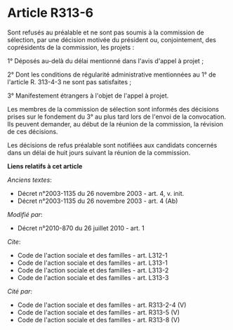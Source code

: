 # Article R313-6

Sont refusés au préalable et ne sont pas soumis à la commission de sélection, par une décision motivée du président ou,
conjointement, des coprésidents de la commission, les projets : 

1° Déposés au-delà du délai mentionné dans l'avis d'appel à projet ; 

2° Dont les conditions de régularité administrative mentionnées au 1° de l'article R. 313-4-3 ne sont pas satisfaites ; 

3° Manifestement étrangers à l'objet de l'appel à projet. 

Les membres de la commission de sélection sont informés des décisions prises sur le fondement du 3° au plus tard lors de
l'envoi de la convocation. Ils peuvent demander, au début de la réunion de la commission, la révision de ces décisions. 

Les décisions de refus préalable sont notifiées aux candidats concernés dans un délai de huit jours suivant la réunion de la
commission.

**Liens relatifs à cet article**

_Anciens textes_:

  - Décret n°2003-1135 du 26 novembre 2003 - art. 4, v. init.
  - Décret n°2003-1135 du 26 novembre 2003 - art. 4 (Ab)

_Modifié par_:

  - Décret n°2010-870 du 26 juillet 2010 - art. 1

_Cite_:

  - Code de l'action sociale et des familles - art. L312-1
  - Code de l'action sociale et des familles - art. L313-1
  - Code de l'action sociale et des familles - art. L313-2
  - Code de l'action sociale et des familles - art. L313-3

_Cité par_:

  - Code de l'action sociale et des familles - art. R313-2-4 (V)
  - Code de l'action sociale et des familles - art. R313-5 (V)
  - Code de l'action sociale et des familles - art. R313-8 (V)
